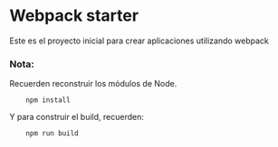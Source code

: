 # Webpack starter

Este es el proyecto inicial para crear aplicaciones utilizando webpack

### Nota:

Recuerden reconstruir los módulos de Node.

```
    npm install
```

Y para construir el build, recuerden:

```
    npm run build
```